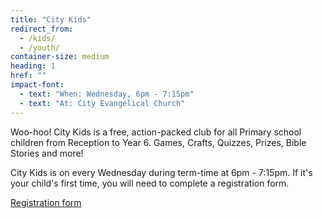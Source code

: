 ```yaml
---
title: "City Kids"
redirect_from: 
  - /kids/
  - /youth/
container-size: medium
heading: 1
href: ""
impact-font:
  - text: "When: Wednesday, 6pm - 7:15pm"
  - text: "At: City Evangelical Church"
---
```


Woo-hoo! City Kids is a free, action-packed club for all Primary school children from Reception to Year 6. Games, Crafts, Quizzes, Prizes, Bible Stories and more!

City Kids is on every Wednesday during term-time at 6pm - 7:15pm. If it's your child's first time, you will need to complete a registration form.

<div class="text-center">
  <a class="button accent-button" href="{{ page.href }}">Registration form</a>
</div>

